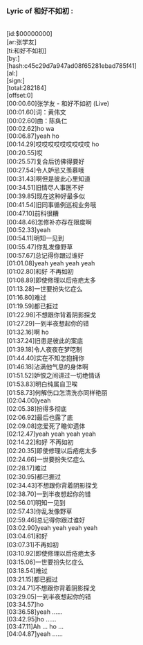 <h3>Lyric of 和好不如初 :</h3><p>﻿<br>[id:$00000000]
<br>[ar:张学友]
<br>[ti:和好不如初]
<br>[by:]
<br>[hash:c45c29d7a947ad08f65281ebad785f41]
<br>[al:]
<br>[sign:]
<br>[total:282184]
<br>[offset:0]
<br>[00:00.60]张学友 - 和好不如初 (Live)
<br>[00:01.60]词：黄伟文
<br>[00:02.60]曲：陈奂仁
<br>[00:02.62]ho wa
<br>[00:06.87]yeah ho
<br>[00:14.29]哎哎哎哎哎哎哎哎哎 ho
<br>[00:20.55]哎
<br>[00:25.57]复合后彷佛得要好
<br>[00:27.54]令人妒忌又羡慕哦
<br>[00:31.43]啊但是彼此心里知道
<br>[00:34.51]旧情尽人事医不好
<br>[00:39.85]现在这种好最多似
<br>[00:41.54]旧同事循例巡视业务哦
<br>[00:47.10]前科很糟
<br>[00:48.46]怎修补亦存在限度啊
<br>[00:52.33]yeah
<br>[00:54.11]明知一见到
<br>[00:55.47]你乱发像野草
<br>[00:57.67]总记得你跟过谁好
<br>[01:01.08]yeah yeah yeah yeah
<br>[01:02.80]和好 不再如初
<br>[01:08.89]即使修理以后疮疤太多
<br>[01:13.28]一世要扮失忆症么
<br>[01:16.80]难过
<br>[01:19.59]都已捱过
<br>[01:22.98]不想跟你背着阴影探戈
<br>[01:27.29]一到半夜想起你的错
<br>[01:32.16]啊 ho
<br>[01:37.24]旧患是彼此的案底
<br>[01:39.18]令人夜夜在梦呓制
<br>[01:44.40]实在不知怎抱拥你
<br>[01:46.18]沾满他气息的身体啊
<br>[01:51.52]妒恨之间讲过一切绝情话
<br>[01:53.83]明白纯属自卫唉
<br>[01:58.73]何解伤口怎清洗亦同样艳丽
<br>[02:04.00]yeah
<br>[02:05.38]扮得多彻底
<br>[02:06.92]最后也露了底
<br>[02:09.08]恋爱死了瞻仰遗体
<br>[02:12.47]yeah yeah yeah yeah
<br>[02:14.22]和好 不再如初
<br>[02:20.35]即使修理以后疮疤太多
<br>[02:24.66]一世要扮失忆症么
<br>[02:28.17]难过
<br>[02:30.95]都已捱过
<br>[02:34.43]不想跟你背着阴影探戈
<br>[02:38.70]一到半夜想起你的错
<br>[02:56.01]明知一见到
<br>[02:57.43]你乱发像野草
<br>[02:59.46]总记得你跟过谁好
<br>[03:02.90]yeah yeah yeah yeah
<br>[03:04.61]和好
<br>[03:07.31]不再如初
<br>[03:10.92]即使修理以后疮疤太多
<br>[03:15.06]一世要扮失忆症么
<br>[03:18.54]难过
<br>[03:21.15]都已捱过
<br>[03:24.71]不想跟你背着阴影探戈
<br>[03:29.05]一到半夜想起你的错
<br>[03:34.57]ho
<br>[03:36.58]yeah ......
<br>[03:42.95]ho ......
<br>[03:47.11]Ah ... ho ...
<br>[04:04.87]yeah ......
</p>